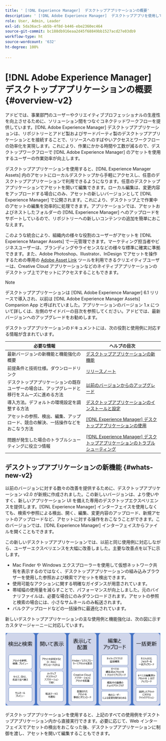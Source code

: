 ```yaml
---
title: ' [!DNL Experience Manager]  デスクトップアプリケーションの概要'
description: ' [!DNL Adobe Experience Manager]  デスクトップアプリを使用して、 [!DNL Adobe Experience Manager Assets]  をデスクトップから直接使用する場合のクリエイティブユーザーのアセット管理ワークフローを最適化する方法を説明します。'
role: User, Admin, Leader
exl-id: 5da36ac5-ab5b-4f8d-b446-ebe2360ec464
source-git-commit: bc188db916eaa2d45f68849bb1527acd27e03db9
workflow-type: ht
source-wordcount: '632'
ht-degree: 100%

---
```


# [!DNL Adobe Experience Manager] デスクトップアプリケーションの概要 {#overview-v2}

アドビでは、事業部門のユーザーやクリエイティブプロフェッショナルの生産性を向上させるために、ソリューション間をつなぐコネクテッドワークフローを提供しています。[!DNL Adobe Experience Manager] デスクトップアプリケーションは、リポジトリーとアドビ製およびサードパーティ製のデスクトップアプリケーションとを接続することで、リソースへのすばやいアクセスとワークフローの効率化を実現します。これにより、作業にかかる時間や工数が減るので、デスクトップワークフローで [!DNL Adobe Experience Manager] のアセットを使用するユーザーの作業効率が向上します。

デスクトップアプリケーションを使用すると、[!DNL Experience Manager Assets] 内のアセットにローカルデスクトップから手軽にアクセスし、任意のデスクトップアプリケーションで利用できるようになります。任意のデスクトップアプリケーションでアセットを開いて編集できます。ローカル編集は、変更内容をアップロードする場合にのみ、アセットの新しいバージョンとして [!DNL Experience Manager] で公開されます。これにより、デスクトップ上で作業中のアセットの編集を効率的に処理できます。アプリケーションでは、アセットおよびネストしたフォルダーの [!DNL Experience Manager] へのアップロードをサポートしているので、リポジトリーへの新しいコンテンツの追加を簡単におこなえます。

このような統合により、組織内の様々な役割のユーザーがアセットを [!DNL Experience Manager Assets] で一元管理できます。マーケティング担当者やビジネスユーザーは、ブランディングやライセンスなどの様々な標準に確実に準拠できます。また、Adobe Photoshop、Illustrator、InDesign でアセットを操作するための専用の [Adobe Asset Link](https://www.adobe.com/jp/marketing/experience-manager-assets/adobe-asset-link.html) ツールを利用できるクリエイティブユーザーは、Creative Cloud アプリケーションなどのネイティブアプリケーションのデスクトップ上でアセットにアクセスすることもできます。

>[!NOTE]
>
>デスクトップアプリケーションは [!DNL Adobe Experience Manager] 6.1 リリースで導入され、以前は [!DNL Adobe Experience Manager Assets] Companion App と呼ばれていました。アプリケーションのバージョン 1.x について詳しくは、左側のサイドバーの目次を参照してください。アドビでは、最新バージョンへのアップグレードをお勧めします。

デスクトップアプリケーションのドキュメントには、次の役割と使用例に対応する情報が含まれています。

| 必要な情報 | ヘルプの目次 |
|--- |--- |
| 最新バージョンの新機能と機能強化の概要 | [デスクトップアプリケーションの新機能](#whats-new-v2) |
| 前提条件と技術仕様。ダウンロードリンク | [リリースノート](release-notes.md) |
| デスクトップアプリケーションの既存ユーザーの場合は、アップグレードと移行をスムーズに進める方法 | [以前のバージョンからのアップグレード](install-upgrade.md#upgrade-from-previous-version) |
| 導入方法。デフォルトの環境設定を調整する方法 | [デスクトップアプリケーションのインストールと設定](install-upgrade.md) |
| アセットの参照、検出、編集、アップロード、競合の解決、一括操作などをおこなう方法 | [ [!DNL Experience Manager]  デスクトップアプリケーションの使用 ](using.md) |
| 問題が発生した場合のトラブルシューティングに役立つ情報 | [ [!DNL Experience Manager]  デスクトップアプリケーションのトラブルシューティング](troubleshoot.md) |

## デスクトップアプリケーションの新機能 {#whats-new-v2}

以前のバージョンに対する数々の改善を提供するために、デスクトップアプリケーション v2.0 が新規に作成されました。この新しいバージョンは、より使いやすく、新しいアプリケーション UI を備えた専用のデスクトップエクスペリエンスを提供します。[!DNL Experience Manager] インターフェイスを使用しなくても、検索や参照による検出、開く、編集、変更内容のアップロード、新規アセットのアップロードなど、アセットに対する操作をおこなうことができます。このバージョンでは、[!DNL Experience Manager] インターフェイスからファイルを開くこともできます。

この新しいデスクトップアプリケーションでは、以前と同じ使用例に対応しながら、ユーザーエクスペリエンスを大幅に改善しました。主要な改善点を以下に示します。

* Mac Finder や Windows エクスプローラーを使用して仮想ネットワーク共有を表示するのではなく、デスクトップアプリケーションの組み込みブラウザーを使用した参照および検索でアセットを検出できます。
* 使用可能なアクションに関する明確なガイダンスが用意されています。
* 帯域幅の使用量を減らすことで、パフォーマンスが向上しました。元のバイナリファイルは、必要な場合にのみダウンロードされます。アセットの参照と検索の場合には、小さなサムネールのみ転送されます。
* バルクアップロードなどの一括操作に最適化されています。

新しいデスクトップアプリケーションの主な使用例と機能強化は、次の図に示すカスタマージャーニーに対応しています。

![[!DNL Experience Manager] デスクトップアプリケーションの新機能 ](assets/aem_desktop_app_usecases_v2.png)

デスクトップアプリケーションを使用すると、上記のすべての使用例をデスクトップアプリケーション内から直接実行できます。必要に応じて、Web インターフェイスでアセットの検出をおこなった後、デスクトップアプリケーションに制御を渡し、アセットを開いて編集することもできます。
